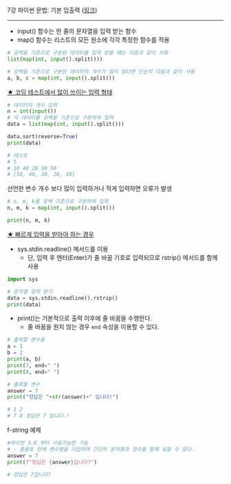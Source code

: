 7강 파이썬 문법: 기본 입출력 ([링크](https://youtu.be/EmVu4na4fRY))

---

- input() 함수는 한 줄의 문자열을 입력 받는 함수
- map() 함수는 리스트의 모든 원소에 각각 특정한 함수를 적용

```python
# 공백을 기준으로 구분된 데이터를 입력 받을 때는 다음과 같이 사용
list(map(int, input().split()))

# 공백을 기준으로 구분된 데이터의 개수가 많지 않다면 단순히 다음과 같이 사용
a, b, c = map(int, input().split())
```



<u>★ 코딩 테스트에서 많이 쓰이는 입력 형태</u>

```python
# 데이터의 개수 입력
n = int(input())
# 각 데이터를 공백을 기준으로 구분하여 입력
data = list(map(int, input().split()))

data.sort(reverse=True)
print(data)

# 테스트
# 5
# 10 40 20 30 50
# [50, 40, 30, 20, 10]
```



선언한 변수 개수 보다 많이 입력하거나 적게 입력하면 오류가 발생

```python
# n, m, k를 공백 기준으로 구분하여 입력
n, m, k = map(int, input().split())

print(n, m, k)
```



<u>★ 빠르게 입력을 받아야 하는 경우</u>

- sys.stdin.readline() 메서드를 이용
  - 단, 입력 후 엔터(Enter)가 줄 바꿈 기호로 입력되므로 rstrip() 메서드를 함께 사용

```python
import sys

# 문자열 입력 받기
data = sys.stdin.readline().rstrip()
print(data)
```



- print()는 기본적으로 출력 이후에 줄 바꿈을 수행한다.
  - 줄 바꿈을 원치 않는 경우 `end` 속성을 이용할 수 있다.

```python
# 출력할 변수들
a = 1
b = 2
print(a, b)
print(7, end=" ")
print(8, end=" ")

# 출력할 변수
answer = 7
print("정답은 "+str(answer)+" 입니다!")

# 1 2
# 7 8 정답은 7 입니다.!
```



f-string 예제

```python
#파이썬 3.6 부터 사용가능한 기능
# - 중괄호 안에 변수명을 기입하여 간단히 문자열과 정수를 함께 넣을 수 있다.
answer = 7
print(f"정답은 {answer}입니다?")

# 정답은 7입니다?
```

